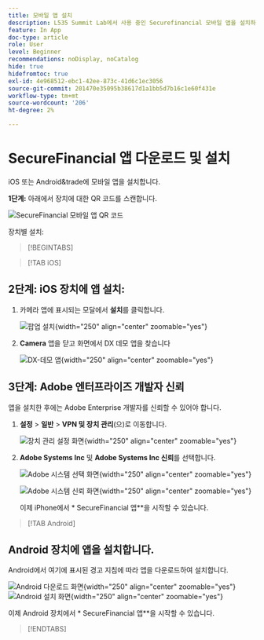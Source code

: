 ```yaml
---
title: 모바일 앱 설치
description: L535 Summit Lab에서 사용 중인 Securefinancial 모바일 앱을 설치하는 방법을 알아봅니다.
feature: In App
doc-type: article
role: User
level: Beginner
recommendations: noDisplay, noCatalog
hide: true
hidefromtoc: true
exl-id: 4e968512-ebc1-42ee-873c-41d6c1ec3056
source-git-commit: 201470e35095b38617d1a1bb5d7b16c1e60f431e
workflow-type: tm+mt
source-wordcount: '206'
ht-degree: 2%

---
```


# SecureFinancial 앱 다운로드 및 설치

iOS 또는 Android&amp;trade에 모바일 앱을 설치합니다.

**1단계:** 아래에서 장치에 대한 QR 코드를 스캔합니다.

![SecureFinancial 모바일 앱 QR 코드](/help/summit-labs/summit-lab-2024-lab-assets/assets/dx-demo-app-qr-codes.png)

장치별 설치:

>[!BEGINTABS]

>[!TAB iOS]

## 2단계: iOS 장치에 앱 설치:

1. 카메라 앱에 표시되는 모달에서 **설치**&#x200B;를 클릭합니다.

   ![팝업 설치](/help/summit-labs/summit-lab-2024-lab-assets/assets/install_popup.png){width="250" align="center" zoomable="yes"}

2. **Camera** 앱을 닫고 화면에서 DX 데모 앱을 찾습니다

   ![DX-데모 앱](/help/summit-labs/summit-lab-2024-lab-assets/assets/dx_demo_on_ios_screen.png){width="250" align="center" zoomable="yes"}


## 3단계: Adobe 엔터프라이즈 개발자 신뢰

앱을 설치한 후에는 Adobe Enterprise 개발자를 신뢰할 수 있어야 합니다.

1. **설정** > **일반** > **VPN 및 장치 관리**(으)로 이동합니다.

   ![장치 관리 설정 화면](/help/summit-labs/summit-lab-2024/l820-lab-workbook/assets/1-2-2-device-management-screen.PNG "장치 관리 설정 화면"){width="250" align="center" zoomable="yes"}

1. **Adobe Systems Inc** 및 **Adobe Systems Inc 신뢰**&#x200B;를 선택합니다.

   ![Adobe 시스템 선택 화면](/help/summit-labs/summit-lab-2024/l820-lab-workbook/assets/1-2-3-adobe-systems.PNG "Adobe 시스템 선택 화면"){width="250" align="center" zoomable="yes"}
   <br>

   ![Adobe 시스템 신뢰 화면](/help/summit-labs/summit-lab-2024/l820-lab-workbook/assets/1-2-4-trust-adobe.PNG){width="250" align="center" zoomable="yes"}

   이제 iPhone에서 * SecureFinancial 앱**을 시작할 수 있습니다.


>[!TAB Android]

## Android 장치에 앱을 설치합니다.

Android에서 여기에 표시된 경고 지침에 따라 앱을 다운로드하여 설치합니다.

![Android 다운로드 화면](/help/summit-labs/summit-lab-2024/l820-lab-workbook/assets/1-2-5-android-download.jpg "Android 다운로드 화면"){width="250" align="center" zoomable="yes"}
<br>
![Android 설치 화면](/help/summit-labs/summit-lab-2024/l820-lab-workbook/assets/1-2-6-android-installation.jpg){width="250" align="center" zoomable="yes"}

이제 Android 장치에서 * SecureFinancial 앱**을 시작할 수 있습니다.

>[!ENDTABS]
